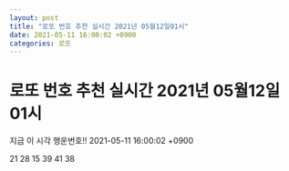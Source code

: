 ```yaml
---
layout: post
title: "로또 번호 추천 실시간 2021년 05월12일01시"
date: 2021-05-11 16:00:02 +0900
categories: 로또
---
```


# 로또 번호 추천 실시간 2021년 05월12일01시

지금 이 시각 행운번호!! 2021-05-11 16:00:02 +0900

 21  28  15  39  41  38 

